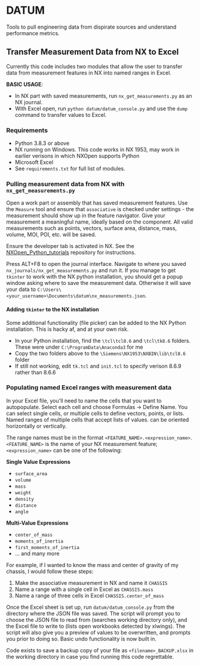 # DATUM
Tools to pull engineering data from dispirate sources and understand performance metrics.

## Transfer Measurement Data from NX to Excel
Currently this code includes two modules that allow the user to transfer data from measurement features in NX into named ranges in Excel.

**BASIC USAGE**:
- In NX part with saved measurements, run `nx_get_measurements.py` as an NX journal.
- With Excel open, run `python datum/datum_console.py` and use the `dump` command to transfer values to Excel.

### Requirements
- Python 3.8.3 or above
- NX running on Windows. This code works in NX 1953, may work in earlier verisons in which NXOpen supports Python
- Microsoft Excel
- See `requirements.txt` for full list of modules.

### Pulling measurement data from NX with `nx_get_measurements.py`
Open a work part or assembly that has saved measurement features. Use the `Measure` tool and ensure that `associative` is checked under settings - the measurement should show up in the feature navigator. Give your measurement a meaningful name, ideally based on the component. All valid measurements such as points, vectors, surface area, distance, mass, volume, MOI, POI, etc. will be saved.

Ensure the developer tab is activated in NX. See the [NXOpen_Python_tutorials](https://github.com/Foadsf/NXOpen_Python_tutorials) repository for instructions.

Press ALT+F8 to open the journal interface. Navigate to where you saved `nx_journals/nx_get_measurements.py` and run it. If you manage to get `tkinter` to work with the NX python installation, you should get a popup window asking where to save the measurement data. Otherwise it will save your data to `C:\Users\<your_username>\Documents\datum\nx_measurements.json`.

#### Adding `tkinter` to the NX installation
Some additional functionality (file picker) can be added to the NX Python installation. This is hacky af, and at your own risk.
- In your Python installation, find the `\tcl\tcl8.6` and `\tcl\tk8.6` folders. These were under `C:\ProgramData\Anaconda3` for me
- Copy the two folders above to the `\Siemens\NX1953\NXBIN\lib\tcl8.6` folder
- If still not working, edit `tk.tcl` and `init.tcl` to specify verison 8.6.9 rather than 8.6.6


### Populating named Excel ranges with measurement data
In your Excel file, you'll need to name the cells that you want to autopopulate. Select each cell and choose Formulas -> Define Name. You can select single cells, or multiple cells to define vectors, points, or lists. Named ranges of multiple cells that accept lists of values. can be oriented horizontally or vertically. 

The range names must be in the format `<FEATURE_NAME>.<expression_name>`. `<FEATURE_NAME>` is the name of your NX measurement feature; `<expression_name>` can be one of the following:

**Single Value Expressions**
- `surface_area`
- `volume`
- `mass`
- `weight`
- `density`
- `distance`
- `angle`

**Multi-Value Expressions**
- `center_of_mass`
- `moments_of_inertia`
- `first_moments_of_inertia`
- ... and many more

For example, if I wanted to know the mass and center of gravity of my chassis, I would follow these steps:
1. Make the associative measurement in NX and name it `CHASSIS`
2. Name a range with a single cell in Excel as `CHASSIS.mass`
3. Name a range of three cells in Excel `CHASSIS.center_of_mass`

Once the Excel sheet is set up, run `datum/datum_console.py` from the directory where the JSON file was saved. The script will prompt you to choose the JSON file to read from (searches working directory only), and the Excel file to write to (lists open workbooks detected by xlwings). The script will also give you a preview of values to be overwritten, and prompts you prior to doing so. Basic undo functionality is now built in.

Code exists to save a backup copy of your file as `<filename>_BACKUP.xlsx` in the working directory in case you find running this code regrettable.

